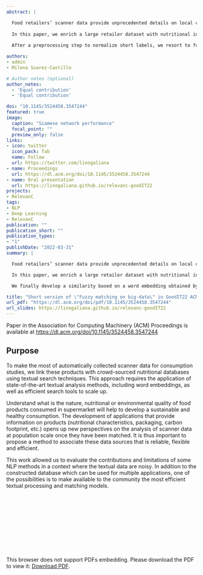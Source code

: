 ```yaml
---
abstract: |

  Food retailers’ scanner data provide unprecedented details on local consumption, provided that product identifiers allow a linkage with features of interest, such as nutritional information.
  
  In this paper, we enrich a large retailer dataset with nutritional information extracted from crowd-sourced and administrative nutritional datasets. To compensate for imperfect matching through the barcode, we develop a methodology to efficiently match short textual descriptions.
  
  After a preprocessing step to normalize short labels, we resort to fuzzy matching based on several tokenizers (including n-grams) by querying an `ElasticSearch` customized index and validate candidates echos as matches with a Levensthein edit-distance and an embedding-based similarity measure created from a siamese neural network model. The pipeline is composed of several steps successively relaxing constraints to find relevant matching candidates.

authors:
- admin
- Milena Suarez-Castillo

# Author notes (optional)
author_notes:
  - 'Equal contribution'
  - 'Equal contribution'

doi: "10.1145/3524458.3547244"
featured: true
image:
  caption: "Siamese network performance"
  focal_point: ""
  preview_only: false
links:
- icon: twitter
  icon_pack: fab
  name: Follow
  url: https://twitter.com/linogaliana
- name: Proceedings
  url: https://dl.acm.org/doi/10.1145/3524458.3547244
- name: Oral presentation
  url: https://linogaliana.github.io/relevanc-goodIT22
projects:
- RelevanC
tags:
- NLP
- Deep Learning
- RelevanC
publication: ""
publication_short: ""
publication_types:
- "1"
publishDate: "2022-03-31"
summary: |

  Food retailers’ scanner data provide unprecedented details on local consumption, provided that product identifiers allow a linkage with features of interest, such as nutritional information.

  In this paper, we enrich a large retailer dataset with nutritional information extracted from Open Food Facts, completed with the `ANSES Ciqual` dataset. To compensate for imperfect matching through the bar code, we develop a methodology to efficiently match short textual descriptions. After a preprocessing step to normalize short labels, we resort to fuzzy matching based on several tokenizers (including n-grams) by querying an `ElasticSearch` customized index and validate candidates echos as matches with a Levenstein edit-distances. The pipeline is composed of several steps successively relaxing constraints to find relevant matching candidates.

  We finally develop a similarity based on a word embedding obtained by training a Siamese neural network on bar code matches. This alternative measure is used to evaluate our final matching.

title: "Short version of \"Fuzzy matching on big-data\" in GoodIT22 ACM Proceedings"
url_pdf: "https://dl.acm.org/doi/pdf/10.1145/3524458.3547244"
url_slides: https://linogaliana.github.io/relevanc-goodIT22
---
```


Paper in the Association for Computing Machinery (ACM) Proceedings
is available at https://dl.acm.org/doi/10.1145/3524458.3547244 

## Purpose

To make the most of automatically collected scanner data for consumption studies, we link these products with crowd-sourced nutritional databases using textual search techniques. This approach requires the application of state-of-the-art textual analysis methods, including word embeddings, as well as efficient search tools to scale up.

Understand what is the nature, nutritional or environmental quality of food products consumed in supermarket will help to develop a sustainable and healthy consumption. The development of applications that provide information on products (nutritional characteristics, packaging, carbon footprint, etc.) opens up new perspectives on the analysis of scanner data at population scale once they have been matched. It is thus important to propose a method to associate these data sources that is reliable, flexible and efficient.

This work allowed us to evaluate the contributions and limitations of some NLP methods in a context where the textual data are noisy. In addition to the constructed database which can be used for multiple applications, one of the possibilities is to make available to the community the most efficient textual processing and matching models.

<object data="https://dl.acm.org/doi/pdf/10.1145/3524458.3547244" type="application/pdf" width="700px" height="700px">
    <embed src="https://dl.acm.org/doi/pdf/10.1145/3524458.3547244">
        <p>This browser does not support PDFs embedding. Please download the PDF to view it: <a href="https://dl.acm.org/doi/pdf/10.1145/3524458.3547244">Download PDF</a>.</p>
    </embed>
</object>

<!------ AUTRES OPTIONS POSSIBLES
url_code: '#'
url_dataset: '#'
url_pdf: "https://www.cairn.info/revue-idees-economiques-et-sociales-2015-2-page-14.htm"
url_poster: '#'
url_project: ""
url_slides: ""
url_source: '#'
url_video: '#'
slides: example
------>

